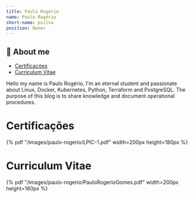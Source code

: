 ```yaml
---
title: Paulo Rogério
name: Paulo Rogério 
short-name: psilva  
position: Owner         
---
```


## 🚀 About me

- [Certificações](#certificações)
- [Curriculum Vitae](#curriculum-vitae)


Hello my name is Paulo Rogério, I'm an eternal student and passionate about Linux, Docker, Kubernetes, Python, Terraform and PostgreSQL. The purpose of this blog is to share knowledge and document operational procedures.

# Certificações

{% pdf "/images/paulo-rogerio/LPIC-1.pdf" width=200px height=180px %}

# Curriculum Vitae

{% pdf "/images/paulo-rogerio/PauloRogerioGomes.pdf" width=200px height=180px %}

<!-- <object data="/images/paulo-rogerio/PauloRogerioGomes.pdf" width="500" height="1000" type='application/pdf'></object> -->
